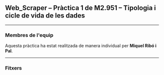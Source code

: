 ## Web_Scraper – Pràctica 1 de M2.951 – Tipologia i cicle de vida de les dades

------------------------------------------------

### Membres de l'equip
Aquesta pràctica ha estat realitzada de manera individual per **Miquel Ribó i Pal**.

------------------------------------------------

### Fitxers
